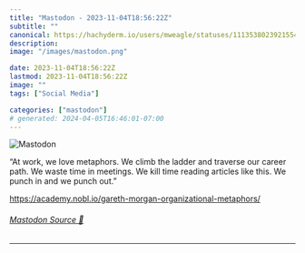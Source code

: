 ```yaml
---
title: "Mastodon - 2023-11-04T18:56:22Z"
subtitle: ""
canonical: https://hachyderm.io/users/mweagle/statuses/111353802392155407
description:
image: "/images/mastodon.png"

date: 2023-11-04T18:56:22Z
lastmod: 2023-11-04T18:56:22Z
image: ""
tags: ["Social Media"]

categories: ["mastodon"]
# generated: 2024-04-05T16:46:01-07:00
---
```

![Mastodon](/images/mastodon.png)

<p>“At work, we love metaphors. We climb the ladder and traverse our career path. We waste time in meetings. We kill time reading articles like this. We punch in and we punch out.”</p><p><a href="https://academy.nobl.io/gareth-morgan-organizational-metaphors/" target="_blank" rel="nofollow noopener noreferrer" translate="no"><span class="invisible">https://</span><span class="ellipsis">academy.nobl.io/gareth-morgan-</span><span class="invisible">organizational-metaphors/</span></a></p>


###### [Mastodon Source 🐘](https://hachyderm.io/@mweagle/111353802392155407)

___
